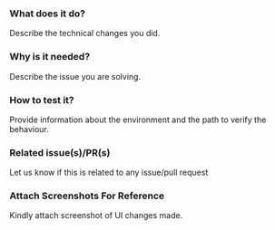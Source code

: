 <!--
Hello 👋 Thank you for submitting a pull request.
To help us merge your PR, make sure to follow the instructions below:
- Create or update the tests
- Refer to the issue you are closing in the PR description: Fix #issue
- Specify if the PR is ready to be merged or work in progress (by opening a draft PR)
-->

### What does it do?

Describe the technical changes you did.

### Why is it needed?

Describe the issue you are solving.

### How to test it?

Provide information about the environment and the path to verify the behaviour.

### Related issue(s)/PR(s)

Let us know if this is related to any issue/pull request

### Attach Screenshots For Reference

Kindly attach screenshot of UI changes made.
